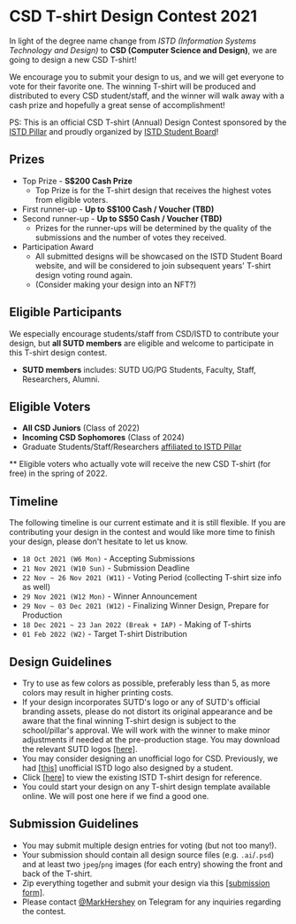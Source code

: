 # CSD T-shirt Design Contest 2021

In light of the degree name change from _ISTD (Information Systems Technology and Design)_ to **CSD (Computer Science and Design)**, we are going to design a new CSD T-shirt!

We encourage you to submit your design to us, and we will get everyone to vote for their favorite one. The winning T-shirt will be produced and distributed to every CSD student/staff, and the winner will walk away with a cash prize and hopefully a great sense of accomplishment!

PS: This is an official CSD T-shirt (Annual) Design Contest sponsored by the [ISTD Pillar](https://istd.sutd.edu.sg/) and proudly organized by [ISTD Student Board](https://istd.opensutd.org/)!

## Prizes

-   Top Prize - **S$200 Cash Prize**
    -   Top Prize is for the T-shirt design that receives the highest votes from eligible voters.
-   First runner-up - **Up to S$100 Cash / Voucher (TBD)**
-   Second runner-up - **Up to S$50 Cash / Voucher (TBD)**
    -   Prizes for the runner-ups will be determined by the quality of the submissions and the number of votes they received.
-   Participation Award
    -   All submitted designs will be showcased on the ISTD Student Board website, and will be considered to join subsequent years' T-shirt design voting round again.
    -   (Consider making your design into an NFT?)

## Eligible Participants

We especially encourage students/staff from CSD/ISTD to contribute your design, but **all SUTD members** are eligible and welcome to participate in this T-shirt design contest.

-   **SUTD members** includes: SUTD UG/PG Students, Faculty, Staff, Researchers, Alumni.

## Eligible Voters

-   **All CSD Juniors** (Class of 2022)
-   **Incoming CSD Sophomores** (Class of 2024)
-   Graduate Students/Staff/Researchers <u>affiliated to ISTD Pillar</u>

\*\* Eligible voters who actually vote will receive the new CSD T-shirt (for free) in the spring of 2022.

## Timeline

The following timeline is our current estimate and it is still flexible. If you are contributing your design in the contest and would like more time to finish your design, please don't hesitate to let us know.

-   `18 Oct 2021 (W6 Mon)` - Accepting Submissions
-   `21 Nov 2021 (W10 Sun)` - Submission Deadline
-   `22 Nov ~ 26 Nov 2021 (W11)` - Voting Period (collecting T-shirt size info as well)
-   `29 Nov 2021 (W12 Mon)` - Winner Announcement
-   `29 Nov ~ 03 Dec 2021 (W12)` - Finalizing Winner Design, Prepare for Production
-   `18 Dec 2021 ~ 23 Jan 2022 (Break + IAP)` - Making of T-shirts
-   `01 Feb 2022 (W2)` - Target T-shirt Distribution

## Design Guidelines

<!-- -   Please only use colors listed under the 'COTTON' tab on [this page](https://theteeinkers.com/colorSize). -->

-   Try to use as few colors as possible, preferably less than 5, as more colors may result in higher printing costs.
-   If your design incorporates SUTD's logo or any of SUTD's official branding assets, please do not distort its original appearance and be aware that the final winning T-shirt design is subject to the school/pillar's approval. We will work with the winner to make minor adjustments if needed at the pre-production stage. You may download the relevant SUTD logos [[here]](resources/SUTD_LOGOs.zip).
-   You may consider designing an unofficial logo for CSD. Previously, we had [[this]](https://istd.opensutd.org/assets/img/istd-logo.png) unofficial ISTD logo also designed by a student.
-   Click [[here]](resources/istd_tshirt.pdf) to view the existing ISTD T-shirt design for reference.
-   You could start your design on any T-shirt design template available online. We will post one here if we find a good one.

## Submission Guidelines

-   You may submit multiple design entries for voting (but not too many!).
-   Your submission should contain all design source files (e.g. `.ai`/`.psd`) and at least two `jpeg`/`png` images (for each entry) showing the front and back of the T-shirt.
-   Zip everything together and submit your design via this [[submission form]](https://forms.gle/7Qo49Ymy4pq4zFh16).
-   Please contact [@MarkHershey](https://t.me/MarkHershey) on Telegram for any inquiries regarding the contest.
